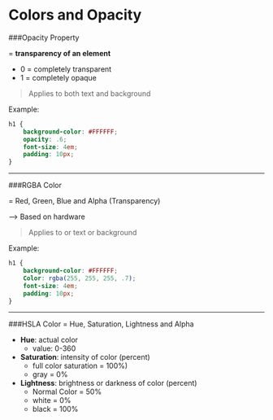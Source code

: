 # Colors and Opacity

###Opacity Property

= **transparency of an element**

- 0 = completely transparent
- 1 = completely opaque


>Applies to both text and background

Example: 

```css
h1 {
    background-color: #FFFFFF;
    opacity: .6;
    font-size: 4em;
    padding: 10px;
}
```

---
###RGBA Color

= Red, Green, Blue and Alpha (Transparency)

--> Based on hardware 

>Applies to or text or background

Example: 

```css
h1 {
    background-color: #FFFFFF;
    Color: rgba(255, 255, 255, .7);
    font-size: 4em;
    padding: 10px;
}
```
___

###HSLA Color
= Hue, Saturation, Lightness and Alpha

- **Hue**: actual color
    - value: 0-360
- **Saturation**: intensity of color (percent)
    - full color saturation = 100%)
    - gray = 0%
- **Lightness**: brightness or darkness of color (percent)
    - Normal Color = 50%
    - white = 0%
    - black = 100%
